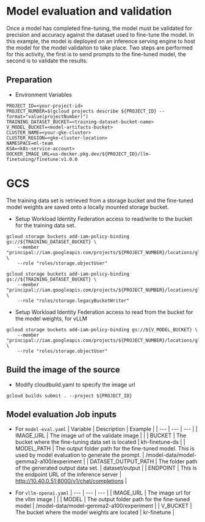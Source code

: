 # Model evaluation and validation

Once a model has completed fine-tuning, the model must be validated for precision and accuracy
against the dataset used to fine-tune the model. In this example, the model is deployed on an 
inference serving engine to host the model for the model validaiton to take place.  Two steps are performed
for this activity, the first is to send prompts to the fine-tuned model, the second is to validate the results.

## Preparation
- Environment Variables
```
PROJECT_ID=<your-project-id>
PROJECT_NUMBER=$(gcloud projects describe ${PROJECT_ID} --format="value(projectNumber)")
TRAINING_DATASET_BUCKET=<training-dataset-bucket-name>
V_MODEL_BUCKET=<model-artifacts-bucket>
CLUSTER_NAME=<your-gke-cluster>
CLUSTER_REGION=<gke-cluster-location>
NAMESPACE=ml-team
KSA=<k8s-service-account>
DOCKER_IMAGE_URL=us-docker.pkg.dev/${PROJECT_ID}/llm-finetuning/finetune:v1.0.0
```

# GCS
The training data set is retrieved from a storage bucket and the fine-tuned model weights are saved onto a locally mounted storage bucket.

- Setup Workload Identity Federation access to read/write to the bucket for the training data set.
```
gcloud storage buckets add-iam-policy-binding gs://${TRAINING_DATASET_BUCKET} \
    --member "principal://iam.googleapis.com/projects/${PROJECT_NUMBER}/locations/global/workloadIdentityPools/${PROJECT_ID}.svc.id.goog/subject/ns/${NAMESPACE}/sa/${KSA}" \
    --role "roles/storage.objectUser"
```

```
gcloud storage buckets add-iam-policy-binding gs://${TRAINING_DATASET_BUCKET} \
    --member "principal://iam.googleapis.com/projects/${PROJECT_NUMBER}/locations/global/workloadIdentityPools/${PROJECT_ID}.svc.id.goog/subject/ns/${NAMESPACE}/sa/${KSA}" \
    --role "roles/storage.legacyBucketWriter"
```

- Setup Workload Identity Federation access to read from the bucket for the model weights, for vLLM
```
gcloud storage buckets add-iam-policy-binding gs://${V_MODEL_BUCKET} \
    --member "principal://iam.googleapis.com/projects/${PROJECT_NUMBER}/locations/global/workloadIdentityPools/${PROJECT_ID}.svc.id.goog/subject/ns/${NAMESPACE}/sa/${KSA}" \
    --role "roles/storage.objectUser"
```

## Build the image of the source
- Modify cloudbuild.yaml to specify the image url
```
gcloud builds submit . --project ${PROJECT_ID}
```

## Model evaluation Job inputs
- For `model-eval.yaml`
| Variable | Description | Example |
| --- | --- | --- |
| IMAGE_URL | The image url of the validate image | |
| BUCKET | The bucket where the fine-tuning data set is located | kh-finetune-ds | 
| MODEL_PATH | The output folder path for the fine-tuned model.  This is used by model evaluation to generate the prompt. | /model-data/model-gemma2-a100/experiment |
| DATASET_OUTPUT_PATH | The folder path of the generated output data set. | dataset/output |
| ENDPOINT | This is the endpoint URL of the inference server | http://10.40.0.51:8000/v1/chat/completions | 

- For `vllm-openai.yaml`
| --- | --- | --- |
| IMAGE_URL | The image url for the vllm image | |
| MODEL | The output folder path for the fine-tuned model | /model-data/model-gemma2-a100/experiment |
| V_BUCKET | The bucket where the model weights are located | kr-finetune |

